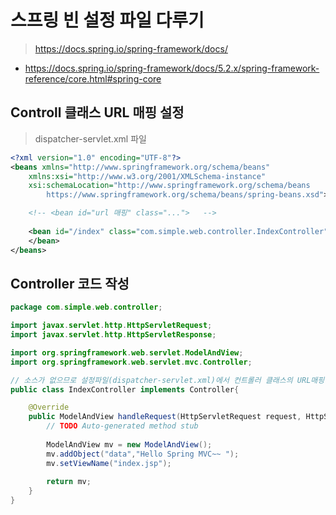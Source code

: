 
# 스프링 빈 설정 파일 다루기

> https://docs.spring.io/spring-framework/docs/
- https://docs.spring.io/spring-framework/docs/5.2.x/spring-framework-reference/core.html#spring-core
## Controll 클래스 URL 매핑 설정
> dispatcher-servlet.xml 파일
```xml
<?xml version="1.0" encoding="UTF-8"?>
<beans xmlns="http://www.springframework.org/schema/beans"
    xmlns:xsi="http://www.w3.org/2001/XMLSchema-instance"
    xsi:schemaLocation="http://www.springframework.org/schema/beans
        https://www.springframework.org/schema/beans/spring-beans.xsd">

	<!-- <bean id="url 매핑" class="...">   -->
    
    <bean id="/index" class="com.simple.web.controller.IndexController">  
    </bean>
</beans>
```

## Controller 코드 작성
```java
package com.simple.web.controller;

import javax.servlet.http.HttpServletRequest;
import javax.servlet.http.HttpServletResponse;

import org.springframework.web.servlet.ModelAndView;
import org.springframework.web.servlet.mvc.Controller;

// 소스가 없으므로 설정파일(dispatcher-servlet.xml)에서 컨트롤러 클래스의 URL매핑한다.
public class IndexController implements Controller{

	@Override
	public ModelAndView handleRequest(HttpServletRequest request, HttpServletResponse response) throws Exception {
		// TODO Auto-generated method stub
		
		ModelAndView mv = new ModelAndView();
		mv.addObject("data","Hello Spring MVC~~ ");
		mv.setViewName("index.jsp");
		
		return mv;		
	}	
}
```



